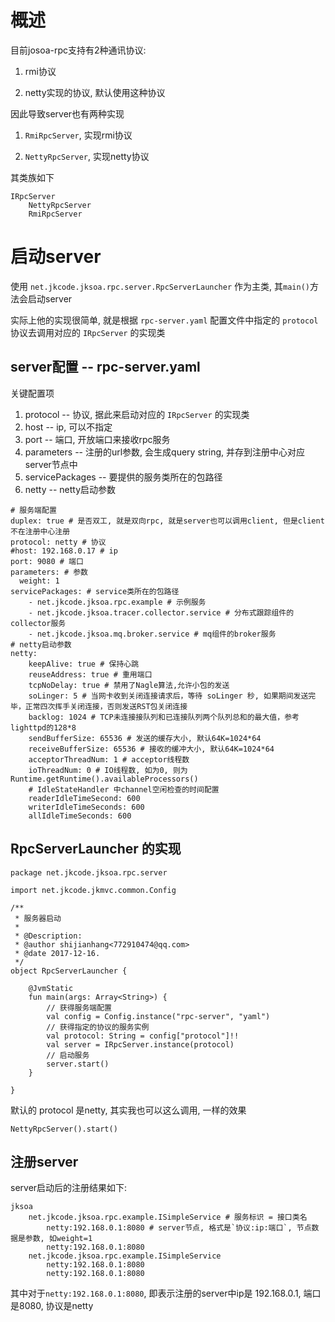 # 概述

目前josoa-rpc支持有2种通讯协议:

1. rmi协议

2. netty实现的协议, 默认使用这种协议

因此导致server也有两种实现

1. `RmiRpcServer`, 实现rmi协议

2. `NettyRpcServer`, 实现netty协议

其类族如下

```
IRpcServer
	NettyRpcServer
	RmiRpcServer
```

# 启动server

使用 `net.jkcode.jksoa.rpc.server.RpcServerLauncher` 作为主类, 其`main()`方法会启动server

实际上他的实现很简单, 就是根据 `rpc-server.yaml` 配置文件中指定的 `protocol` 协议去调用对应的 `IRpcServer` 的实现类

## server配置 -- rpc-server.yaml

关键配置项

1. protocol -- 协议, 据此来启动对应的 `IRpcServer` 的实现类
2. host -- ip, 可以不指定
3. port -- 端口, 开放端口来接收rpc服务
4. parameters -- 注册的url参数, 会生成query string, 并存到注册中心对应server节点中
5. servicePackages -- 要提供的服务类所在的包路径
6. netty -- netty启动参数

```
# 服务端配置
duplex: true # 是否双工, 就是双向rpc, 就是server也可以调用client, 但是client不在注册中心注册
protocol: netty # 协议
#host: 192.168.0.17 # ip
port: 9080 # 端口
parameters: # 参数
  weight: 1
servicePackages: # service类所在的包路径
    - net.jkcode.jksoa.rpc.example # 示例服务
    - net.jkcode.jksoa.tracer.collector.service # 分布式跟踪组件的collector服务
    - net.jkcode.jksoa.mq.broker.service # mq组件的broker服务
# netty启动参数
netty:
    keepAlive: true # 保持心跳
    reuseAddress: true # 重用端口
    tcpNoDelay: true # 禁用了Nagle算法,允许小包的发送
    soLinger: 5 # 当网卡收到关闭连接请求后，等待 soLinger 秒, 如果期间发送完毕，正常四次挥手关闭连接，否则发送RST包关闭连接
    backlog: 1024 # TCP未连接接队列和已连接队列两个队列总和的最大值，参考lighttpd的128*8
    sendBufferSize: 65536 # 发送的缓存大小, 默认64K=1024*64
    receiveBufferSize: 65536 # 接收的缓冲大小, 默认64K=1024*64
    acceptorThreadNum: 1 # acceptor线程数
    ioThreadNum: 0 # IO线程数, 如为0, 则为Runtime.getRuntime().availableProcessors()
    # IdleStateHandler 中channel空闲检查的时间配置
    readerIdleTimeSecond: 600
    writerIdleTimeSeconds: 600
    allIdleTimeSeconds: 600
```

## RpcServerLauncher 的实现

```
package net.jkcode.jksoa.rpc.server

import net.jkcode.jkmvc.common.Config

/**
 * 服务器启动
 *
 * @Description:
 * @author shijianhang<772910474@qq.com>
 * @date 2017-12-16.
 */
object RpcServerLauncher {

    @JvmStatic
    fun main(args: Array<String>) {
        // 获得服务端配置
        val config = Config.instance("rpc-server", "yaml")
        // 获得指定的协议的服务实例
        val protocol: String = config["protocol"]!!
        val server = IRpcServer.instance(protocol)
        // 启动服务
        server.start()
    }

}
```

默认的 protocol 是netty, 其实我也可以这么调用, 一样的效果

```
NettyRpcServer().start()
```

## 注册server
server启动后的注册结果如下:

```
jksoa
    net.jkcode.jksoa.rpc.example.ISimpleService # 服务标识 = 接口类名
        netty:192.168.0.1:8080 # server节点, 格式是`协议:ip:端口`, 节点数据是参数, 如weight=1
        netty:192.168.0.1:8080
    net.jkcode.jksoa.rpc.example.ISimpleService
        netty:192.168.0.1:8080
        netty:192.168.0.1:8080
```

其中对于`netty:192.168.0.1:8080`, 即表示注册的server中ip是 192.168.0.1, 端口是8080, 协议是netty